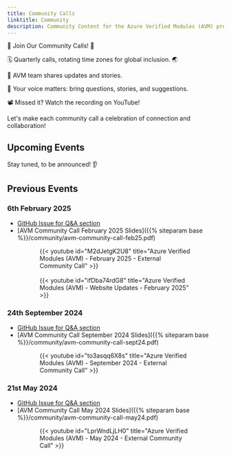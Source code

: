 ```yaml
---
title: Community Calls
linktitle: Community
description: Community Content for the Azure Verified Modules (AVM) program
---
```


🎉 Join Our Community Calls! 🎉

🗓️ Quarterly calls, rotating time zones for global inclusion. 🌏

🌟 AVM team shares updates and stories.

🎤 Your voice matters: bring questions, stories, and suggestions.

📽️ Missed it? Watch the recording on YouTube!

Let's make each community call a celebration of connection and collaboration!

## Upcoming Events

Stay tuned, to be announced! 👂

<!-- {{% notice style="note" %}}

This occurrence is optimized for EMEA/APAC time zones.

{{% /notice %}}

- [Registration]()
- [GitHub Issue for Q&A section]() -->

## Previous Events

### 6th February 2025

<!-- - [Registration](https://msit.events.teams.microsoft.com/event/5c5ccd0d-4993-44b7-9075-700901263276@72f988bf-86f1-41af-91ab-2d7cd011db47) -->
- [GitHub Issue for Q&A section](https://github.com/Azure/Azure-Verified-Modules/issues/1793)
- [AVM Community Call February 2025 Slides]({{% siteparam base %}}/community/avm-community-call-feb25.pdf)

<div style="width:70%; margin: 0 auto;">
{{< youtube id="M2dJetgK2U8" title="Azure Verified Modules (AVM) - February 2025 - External Community Call" >}}
</div>

<br>

<div style="width:70%; margin: 0 auto;">
{{< youtube id="ifDba74rdG8" title="Azure Verified Modules (AVM) - Website Updates - February 2025" >}}
</div>

### 24th September 2024

<!-- - [Registration](https://msit.events.teams.microsoft.com/event/74fc1d31-fc02-411d-bb3c-a4969833d178@72f988bf-86f1-41af-91ab-2d7cd011db47) -->
- [GitHub Issue for Q&A section](https://github.com/Azure/Azure-Verified-Modules/issues/1387)
- [AVM Community Call September 2024 Slides]({{% siteparam base %}}/community/avm-community-call-sept24.pdf)

<div style="width:70%; margin: 0 auto;">
{{< youtube id="to3asqq6X8s" title="Azure Verified Modules (AVM) - September 2024 - External Community Call" >}}
</div>

### 21st May 2024

<!-- - [Registration](https://msit.events.teams.microsoft.com/event/0934dbca-3fc0-4a0e-a13f-c4c9dc68889b@72f988bf-86f1-41af-91ab-2d7cd011db47) -->
- [GitHub Issue for Q&A section](https://github.com/Azure/Azure-Verified-Modules/issues/859)
- [AVM Community Call May 2024 Slides]({{% siteparam base %}}/community/avm-community-call-may24.pdf)

<div style="width:70%; margin: 0 auto;">
{{< youtube id="LprWndLjLH0" title="Azure Verified Modules (AVM) - May 2024 - External Community Call" >}}
</div>
